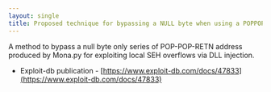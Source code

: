 ```yaml
---
layout: single
title: Proposed technique for bypassing a NULL byte when using a POPPOPRET - SEH explotiation
---
```


A method to bypass a null byte only series of POP-POP-RETN address produced by Mona.py for exploiting local SEH overflows via DLL injection.

- Exploit-db publication - [https://www.exploit-db.com/docs/47833](https://www.exploit-db.com/docs/47833)
